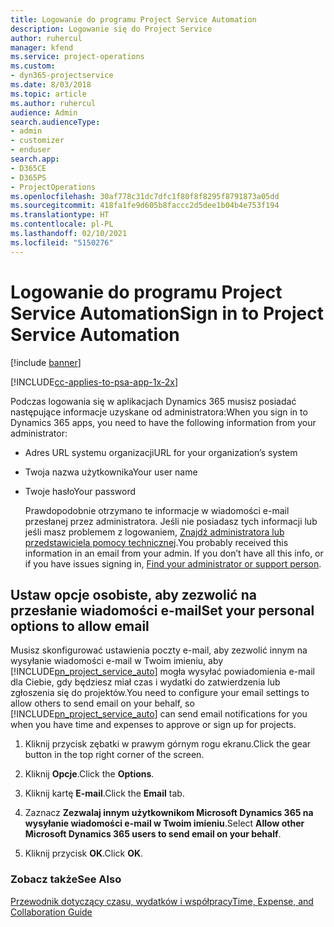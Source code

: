 ```yaml
---
title: Logowanie do programu Project Service Automation
description: Logowanie się do Project Service
author: ruhercul
manager: kfend
ms.service: project-operations
ms.custom:
- dyn365-projectservice
ms.date: 8/03/2018
ms.topic: article
ms.author: ruhercul
audience: Admin
search.audienceType:
- admin
- customizer
- enduser
search.app:
- D365CE
- D365PS
- ProjectOperations
ms.openlocfilehash: 30af778c31dc7dfc1f80f8f8295f8791873a05dd
ms.sourcegitcommit: 418fa1fe9d605b8faccc2d5dee1b04b4e753f194
ms.translationtype: HT
ms.contentlocale: pl-PL
ms.lasthandoff: 02/10/2021
ms.locfileid: "5150276"
---
```

# <a name="sign-in-to-project-service-automation"></a><span data-ttu-id="5d6fb-103">Logowanie do programu Project Service Automation</span><span class="sxs-lookup"><span data-stu-id="5d6fb-103">Sign in to Project Service Automation</span></span>

[!include [banner](../includes/psa-now-project-operations.md)]

[!INCLUDE[cc-applies-to-psa-app-1x-2x](../includes/cc-applies-to-psa-app-1x-2x.md)]

<span data-ttu-id="5d6fb-104">Podczas logowania się w aplikacjach Dynamics 365 musisz posiadać następujące informacje uzyskane od administratora:</span><span class="sxs-lookup"><span data-stu-id="5d6fb-104">When you sign in to Dynamics 365 apps, you need to have the following information from your administrator:</span></span>  
  
- <span data-ttu-id="5d6fb-105">Adres URL systemu organizacji</span><span class="sxs-lookup"><span data-stu-id="5d6fb-105">URL for your organization’s system</span></span>  
  
- <span data-ttu-id="5d6fb-106">Twoja nazwa użytkownika</span><span class="sxs-lookup"><span data-stu-id="5d6fb-106">Your user name</span></span>  
  
- <span data-ttu-id="5d6fb-107">Twoje hasło</span><span class="sxs-lookup"><span data-stu-id="5d6fb-107">Your password</span></span>  
  
  <span data-ttu-id="5d6fb-108">Prawdopodobnie otrzymano te informacje w wiadomości e-mail przesłanej przez administratora. Jeśli nie posiadasz tych informacji lub jeśli masz problemem z logowaniem, [Znajdź administratora lub przedstawiciela pomocy technicznej](https://docs.microsoft.com/dynamics365/customerengagement/on-premises/basics/find-administrator-support).</span><span class="sxs-lookup"><span data-stu-id="5d6fb-108">You probably received this information in an email from your admin. If you don’t have all this info, or if you have issues signing in, [Find your administrator or support person](https://docs.microsoft.com/dynamics365/customerengagement/on-premises/basics/find-administrator-support).</span></span>  
  
## <a name="set-your-personal-options-to-allow-email"></a><span data-ttu-id="5d6fb-109">Ustaw opcje osobiste, aby zezwolić na przesłanie wiadomości e-mail</span><span class="sxs-lookup"><span data-stu-id="5d6fb-109">Set your personal options to allow email</span></span>  
 <span data-ttu-id="5d6fb-110">Musisz skonfigurować ustawienia poczty e-mail, aby zezwolić innym na wysyłanie wiadomości e-mail w Twoim imieniu, aby [!INCLUDE[pn_project_service_auto](../includes/pn-project-service-auto.md)] mogła wysyłać powiadomienia e-mail dla Ciebie, gdy będziesz miał czas i wydatki do zatwierdzenia lub zgłoszenia się do projektów.</span><span class="sxs-lookup"><span data-stu-id="5d6fb-110">You need to configure your email settings to allow others to send email on your behalf, so [!INCLUDE[pn_project_service_auto](../includes/pn-project-service-auto.md)] can send email notifications for you when you have time and expenses to approve or sign up for projects.</span></span>  
  
1.  <span data-ttu-id="5d6fb-111">Kliknij przycisk zębatki w prawym górnym rogu ekranu.</span><span class="sxs-lookup"><span data-stu-id="5d6fb-111">Click the gear button in the top right corner of the screen.</span></span>  
  
2.  <span data-ttu-id="5d6fb-112">Kliknij **Opcje**.</span><span class="sxs-lookup"><span data-stu-id="5d6fb-112">Click the **Options**.</span></span>  
  
3.  <span data-ttu-id="5d6fb-113">Kliknij kartę **E-mail**.</span><span class="sxs-lookup"><span data-stu-id="5d6fb-113">Click the **Email** tab.</span></span>  
  
4.  <span data-ttu-id="5d6fb-114">Zaznacz **Zezwalaj innym użytkownikom Microsoft Dynamics 365 na wysyłanie wiadomości e-mail w Twoim imieniu**.</span><span class="sxs-lookup"><span data-stu-id="5d6fb-114">Select **Allow other Microsoft Dynamics 365 users to send email on your behalf**.</span></span>  
  
5.  <span data-ttu-id="5d6fb-115">Kliknij przycisk **OK**.</span><span class="sxs-lookup"><span data-stu-id="5d6fb-115">Click **OK**.</span></span>  
  
### <a name="see-also"></a><span data-ttu-id="5d6fb-116">Zobacz także</span><span class="sxs-lookup"><span data-stu-id="5d6fb-116">See Also</span></span>  
 [<span data-ttu-id="5d6fb-117">Przewodnik dotyczący czasu, wydatków i współpracy</span><span class="sxs-lookup"><span data-stu-id="5d6fb-117">Time, Expense, and Collaboration Guide</span></span>](../psa/time-expense-collaboration-guide.md)
